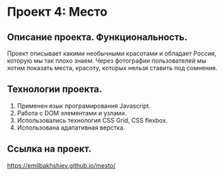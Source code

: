 # Проект 4: Место

## Описание проекта. Функциональность.
Проект описывает какими необычными красотами и обладает Россия, которую мы так плохо знаем. Через фотографии пользователей мы хотим показать места, красоту, которых нельзя ставить под сомнения.

## Технологии проекта.
1. Применен язык програмирования Javascript.
2. Работа с DOM элементами и узлами.
3. Использовались технология CSS Grid, CSS flexbox.
4. Использована адапативная верстка.

## Ссылка на проект.
https://emilbakhshiev.github.io/mesto/